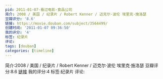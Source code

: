 ```yaml
---
pid: 2011-01-07-看过电影-食品公司
简介: 2008 / 美国 / 纪录片 / Robert Kenner / 迈克尔·波伦 埃里克·施洛瑟
豆瓣评分: '8.6'
链接: https://movie.douban.com/subject/3564499/
创建时间: '2011-01-07 09:36:50'
我的评分: '4'
标签: 纪录片
评论:
tags: [douban]
categories: [timeline]
---
```

简介:2008 / 美国 / 纪录片 / Robert Kenner / 迈克尔·波伦 埃里克·施洛瑟
豆瓣评分:8.6
[链接](https://movie.douban.com/subject/3564499/)
我的评分:4
标签:纪录片
评论:
